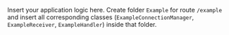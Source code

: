 Insert your application logic here. Create folder ```Example``` for route ```/example``` and insert all corresponding classes (```ExampleConnectionManager```, ```ExampleReceiver```, ```ExampleHandler```) inside that folder.
